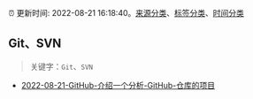 :alarm_clock: 更新时间: 2022-08-21 16:18:40。[来源分类](../README.md)、[标签分类](../TAGS.md)、[时间分类](../TIMELINE.md)

## Git、SVN


> 关键字：`Git`、`SVN`



- [2022-08-21-GitHub-介绍一个分析-GitHub-仓库的项目](https://www.v2ex.com/t/874402) 